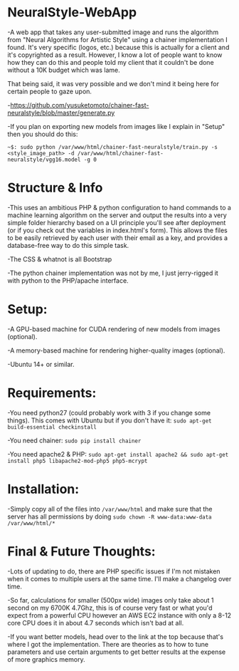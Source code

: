 # NeuralStyle-WebApp
-A web app that takes any user-submitted image and runs the algorithm from "Neural Algorithms for Artistic Style" using a chainer implementation I found. It's very specific (logos, etc.) because this is actually for a client and it's copyrighted as a result. However, I know a lot of people want to know how they can do this and people told my client that it couldn't be done without a 10K budget which was lame. 

That being said, it was very possible and we don't mind it being here for certain people to gaze upon.


-https://github.com/yusuketomoto/chainer-fast-neuralstyle/blob/master/generate.py


-If you plan on exporting new models from images like I explain in "Setup" then you should do this:


`~$: sudo python /var/www/html/chainer-fast-neuralstyle/train.py -s <style_image_path> -d /var/www/html/chainer-fast-neuralstyle/vgg16.model -g 0`

# Structure & Info

  -This uses an ambitious PHP & python configuration to hand commands to a machine learning algorithm on the server and output the results into a very simple folder hierarchy based on a UI principle you'll see after deployment (or if you check out the variables in index.html's form). This allows the files to be easily retrieved by each user with their email as a key, and provides a database-free way to do this simple task. 
  
  -The CSS & whatnot is all Bootstrap
  
  -The python chainer implementation was not by me, I just jerry-rigged it with python to the PHP/apache interface.

# Setup:
  
  -A GPU-based machine for CUDA rendering of new models from images (optional).
  
  -A memory-based machine for rendering higher-quality images (optional).
 
  -Ubuntu 14+ or similar.
  
# Requirements:
  
  -You need python27 (could probably work with 3 if you change some things). This comes with Ubuntu but if you don't have it: `sudo apt-get build-essential checkinstall`
  
  -You need chainer: `sudo pip install chainer`
  
  -You need apache2 & PHP: `sudo apt-get install apache2 && sudo apt-get install php5 libapache2-mod-php5 php5-mcrypt`
  
  
# Installation:

  -Simply copy all of the files into `/var/www/html` and make sure that the server has all permissions by doing `sudo chown -R www-data:www-data /var/www/html/*`
  
  
# Final & Future Thoughts:

  -Lots of updating to do, there are PHP specific issues if I'm not mistaken when it comes to multiple users at the same time. I'll make a changelog over time.
  
  
  -So far, calculations for smaller (500px wide) images only take about 1 second on my 6700K 4.7Ghz, this is of course very fast or what you'd expect from a powerful CPU however an AWS EC2 instance with only a 8-12 core CPU does it in about 4.7 seconds which isn't bad at all.
  
  
  -If you want better models, head over to the link at the top because that's where I got the implementation. There are theories as to how to tune parameters and use certain arguments to get better results at the expense of more graphics memory. 



